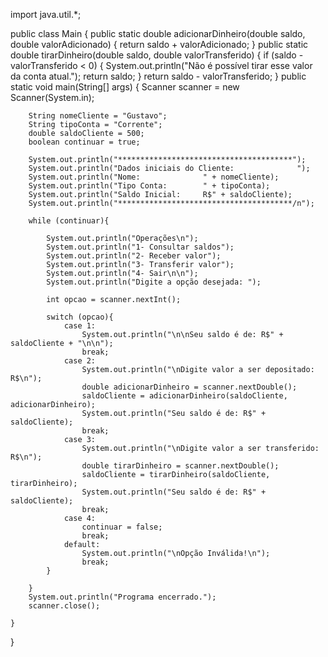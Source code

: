 import java.util.*;

public class Main {
    public static double adicionarDinheiro(double saldo, double valorAdicionado) {
            return saldo + valorAdicionado;
        }
    public static double tirarDinheiro(double saldo, double valorTransferido) {
        if (saldo - valorTransferido < 0) {
            System.out.println("Não é possível tirar esse valor da conta atual.");
            return saldo;
        }
        return saldo - valorTransferido;
    }
    public static void main(String[] args) {
        Scanner scanner = new Scanner(System.in);

        String nomeCliente = "Gustavo";
        String tipoConta = "Corrente";
        double saldoCliente = 500;
        boolean continuar = true;

        System.out.println("***************************************");
        System.out.println("Dados iniciais do Cliente:              ");
        System.out.println("Nome:              " + nomeCliente);
        System.out.println("Tipo Conta:        " + tipoConta);
        System.out.println("Saldo Inicial:     R$" + saldoCliente);
        System.out.println("***************************************/n");

        while (continuar){

            System.out.println("Operações\n");
            System.out.println("1- Consultar saldos");
            System.out.println("2- Receber valor");
            System.out.println("3- Transferir valor");
            System.out.println("4- Sair\n\n");
            System.out.println("Digite a opção desejada: ");

            int opcao = scanner.nextInt();

            switch (opcao){
                case 1:
                    System.out.println("\n\nSeu saldo é de: R$" + saldoCliente + "\n\n");
                    break;
                case 2:
                    System.out.println("\nDigite valor a ser depositado: R$\n");
                    double adicionarDinheiro = scanner.nextDouble();
                    saldoCliente = adicionarDinheiro(saldoCliente, adicionarDinheiro);
                    System.out.println("Seu saldo é de: R$" + saldoCliente);
                    break;
                case 3:
                    System.out.println("\nDigite valor a ser transferido: R$\n");
                    double tirarDinheiro = scanner.nextDouble();
                    saldoCliente = tirarDinheiro(saldoCliente, tirarDinheiro);
                    System.out.println("Seu saldo é de: R$" + saldoCliente);
                    break;
                case 4:
                    continuar = false;
                    break;
                default:
                    System.out.println("\nOpção Inválida!\n");
                    break;
            }

        }
        System.out.println("Programa encerrado.");
        scanner.close();

    }
}
